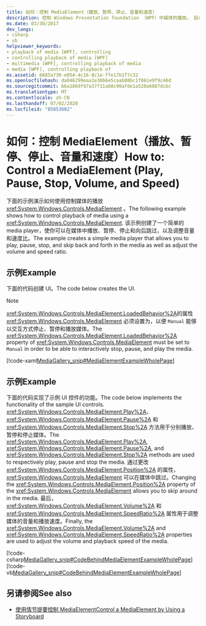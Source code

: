 ```yaml
---
title: 如何：控制 MediaElement（播放、暂停、停止、音量和速度）
description: 控制 Windows Presentation foundation （WPF）中媒体的播放。 启动、停止、暂停、跳过和调整音量和速度。
ms.date: 03/30/2017
dev_langs:
- csharp
- vb
helpviewer_keywords:
- playback of media [WPF], controlling
- controlling playback of media [WPF]
- multimedia [WPF], controlling playback of media
- media [WPF], controlling playback of
ms.assetid: 6885a730-e054-4c16-8c1e-ffe17b1f7c32
ms.openlocfilehash: da846299eaa1e36b6e5caab08bc1f861e9f9c46d
ms.sourcegitcommit: b6a1869f97a37f11a68c90afde1a520a6887dcbc
ms.translationtype: MT
ms.contentlocale: zh-CN
ms.lasthandoff: 07/02/2020
ms.locfileid: "85853602"
---
```

# <a name="how-to-control-a-mediaelement-play-pause-stop-volume-and-speed"></a><span data-ttu-id="66a02-104">如何：控制 MediaElement（播放、暂停、停止、音量和速度）</span><span class="sxs-lookup"><span data-stu-id="66a02-104">How to: Control a MediaElement (Play, Pause, Stop, Volume, and Speed)</span></span>
<span data-ttu-id="66a02-105">下面的示例演示如何使用控制媒体的播放 <xref:System.Windows.Controls.MediaElement> 。</span><span class="sxs-lookup"><span data-stu-id="66a02-105">The following example shows how to control playback of media using a <xref:System.Windows.Controls.MediaElement>.</span></span> <span data-ttu-id="66a02-106">该示例创建了一个简单的 media player，使你可以在媒体中播放、暂停、停止和向后跳过，以及调整音量和速度比。</span><span class="sxs-lookup"><span data-stu-id="66a02-106">The example creates a simple media player that allows you to play, pause, stop, and skip back and forth in the media as well as adjust the volume and speed ratio.</span></span>  
  
## <a name="example"></a><span data-ttu-id="66a02-107">示例</span><span class="sxs-lookup"><span data-stu-id="66a02-107">Example</span></span>  
 <span data-ttu-id="66a02-108">下面的代码创建 UI。</span><span class="sxs-lookup"><span data-stu-id="66a02-108">The code below creates the UI.</span></span>  
  
> [!NOTE]
> <span data-ttu-id="66a02-109"><xref:System.Windows.Controls.MediaElement.LoadedBehavior%2A>的属性 <xref:System.Windows.Controls.MediaElement> 必须设置为，以便 `Manual` 能够以交互方式停止、暂停和播放媒体。</span><span class="sxs-lookup"><span data-stu-id="66a02-109">The <xref:System.Windows.Controls.MediaElement.LoadedBehavior%2A> property of <xref:System.Windows.Controls.MediaElement> must be set to `Manual` in order to be able to interactively stop, pause, and play the media.</span></span>  
  
 [!code-xaml[MediaGallery_snip#MediaElementExampleWholePage](~/samples/snippets/visualbasic/VS_Snippets_Wpf/MediaGallery_snip/VB/MediaElementExample.xaml#mediaelementexamplewholepage)]  
  
## <a name="example"></a><span data-ttu-id="66a02-110">示例</span><span class="sxs-lookup"><span data-stu-id="66a02-110">Example</span></span>  
 <span data-ttu-id="66a02-111">下面的代码实现了示例 UI 控件的功能。</span><span class="sxs-lookup"><span data-stu-id="66a02-111">The code below implements the functionality of the sample UI controls.</span></span> <span data-ttu-id="66a02-112"><xref:System.Windows.Controls.MediaElement.Play%2A>、 <xref:System.Windows.Controls.MediaElement.Pause%2A> 和 <xref:System.Windows.Controls.MediaElement.Stop%2A> 方法用于分别播放、暂停和停止媒体。</span><span class="sxs-lookup"><span data-stu-id="66a02-112">The <xref:System.Windows.Controls.MediaElement.Play%2A>, <xref:System.Windows.Controls.MediaElement.Pause%2A>, and <xref:System.Windows.Controls.MediaElement.Stop%2A> methods are used to respectively play, pause and stop the media.</span></span> <span data-ttu-id="66a02-113">通过更改 <xref:System.Windows.Controls.MediaElement.Position%2A> 的属性， <xref:System.Windows.Controls.MediaElement> 可以在媒体中跳过。</span><span class="sxs-lookup"><span data-stu-id="66a02-113">Changing the <xref:System.Windows.Controls.MediaElement.Position%2A> property of the <xref:System.Windows.Controls.MediaElement> allows you to skip around in the media.</span></span> <span data-ttu-id="66a02-114">最后， <xref:System.Windows.Controls.MediaElement.Volume%2A> 和 <xref:System.Windows.Controls.MediaElement.SpeedRatio%2A> 属性用于调整媒体的音量和播放速度。</span><span class="sxs-lookup"><span data-stu-id="66a02-114">Finally, the <xref:System.Windows.Controls.MediaElement.Volume%2A> and <xref:System.Windows.Controls.MediaElement.SpeedRatio%2A> properties are used to adjust the volume and playback speed of the media.</span></span>  
  
 [!code-csharp[MediaGallery_snip#CodeBehindMediaElementExampleWholePage](~/samples/snippets/csharp/VS_Snippets_Wpf/MediaGallery_snip/CSharp/MediaElementExample.xaml.cs#codebehindmediaelementexamplewholepage)]
 [!code-vb[MediaGallery_snip#CodeBehindMediaElementExampleWholePage](~/samples/snippets/visualbasic/VS_Snippets_Wpf/MediaGallery_snip/VB/MediaElementExample.xaml.vb#codebehindmediaelementexamplewholepage)]  
  
## <a name="see-also"></a><span data-ttu-id="66a02-115">另请参阅</span><span class="sxs-lookup"><span data-stu-id="66a02-115">See also</span></span>

- [<span data-ttu-id="66a02-116">使用情节提要控制 MediaElement</span><span class="sxs-lookup"><span data-stu-id="66a02-116">Control a MediaElement by Using a Storyboard</span></span>](how-to-control-a-mediaelement-by-using-a-storyboard.md)
